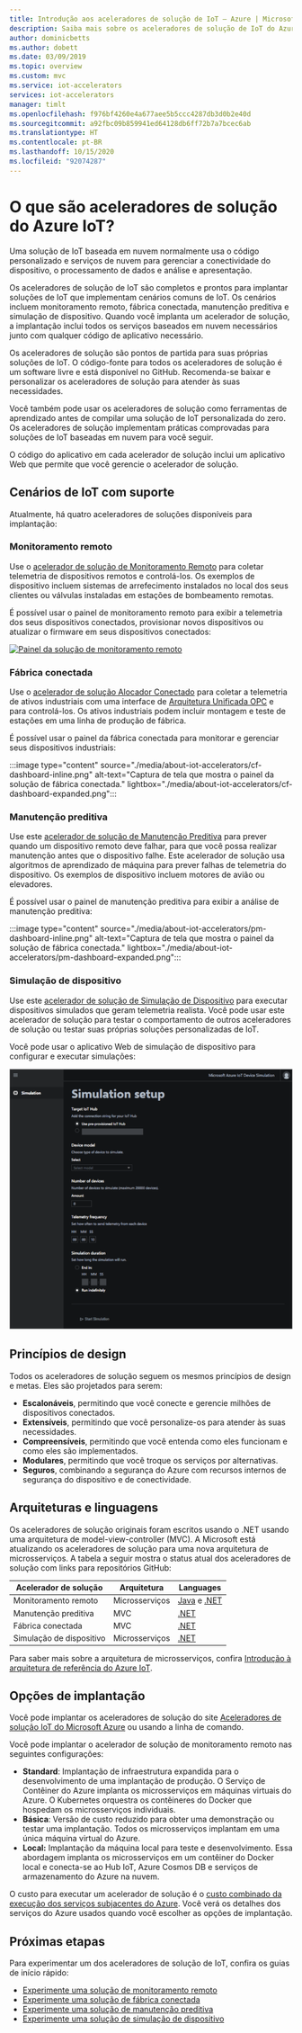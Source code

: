 ```yaml
---
title: Introdução aos aceleradores de solução de IoT – Azure | Microsoft Docs
description: Saiba mais sobre os aceleradores de solução de IoT do Azure. Os aceleradores de solução de IoT são soluções de IoT completas, de ponta a ponta e prontas para implantação.
author: dominicbetts
ms.author: dobett
ms.date: 03/09/2019
ms.topic: overview
ms.custom: mvc
ms.service: iot-accelerators
services: iot-accelerators
manager: timlt
ms.openlocfilehash: f976bf4260e4a677aee5b5ccc4287db3d0b2e40d
ms.sourcegitcommit: a92fbc09b859941ed64128db6ff72b7a7bcec6ab
ms.translationtype: HT
ms.contentlocale: pt-BR
ms.lasthandoff: 10/15/2020
ms.locfileid: "92074287"
---
```

# <a name="what-are-azure-iot-solution-accelerators"></a>O que são aceleradores de solução do Azure IoT?

Uma solução de IoT baseada em nuvem normalmente usa o código personalizado e serviços de nuvem para gerenciar a conectividade do dispositivo, o processamento de dados e análise e apresentação.

Os aceleradores de solução de IoT são completos e prontos para implantar soluções de IoT que implementam cenários comuns de IoT. Os cenários incluem monitoramento remoto, fábrica conectada, manutenção preditiva e simulação de dispositivo. Quando você implanta um acelerador de solução, a implantação inclui todos os serviços baseados em nuvem necessários junto com qualquer código de aplicativo necessário.

Os aceleradores de solução são pontos de partida para suas próprias soluções de IoT. O código-fonte para todos os aceleradores de solução é um software livre e está disponível no GitHub. Recomenda-se baixar e personalizar os aceleradores de solução para atender às suas necessidades.

Você também pode usar os aceleradores de solução como ferramentas de aprendizado antes de compilar uma solução de IoT personalizada do zero. Os aceleradores de solução implementam práticas comprovadas para soluções de IoT baseadas em nuvem para você seguir.

O código do aplicativo em cada acelerador de solução inclui um aplicativo Web que permite que você gerencie o acelerador de solução.

## <a name="supported-iot-scenarios"></a>Cenários de IoT com suporte

Atualmente, há quatro aceleradores de soluções disponíveis para implantação:

### <a name="remote-monitoring"></a>Monitoramento remoto

Use o [acelerador de solução de Monitoramento Remoto](iot-accelerators-remote-monitoring-sample-walkthrough.md) para coletar telemetria de dispositivos remotos e controlá-los. Os exemplos de dispositivo incluem sistemas de arrefecimento instalados no local dos seus clientes ou válvulas instaladas em estações de bombeamento remotas.

É possível usar o painel de monitoramento remoto para exibir a telemetria dos seus dispositivos conectados, provisionar novos dispositivos ou atualizar o firmware em seus dispositivos conectados:

[![Painel da solução de monitoramento remoto](./media/about-iot-accelerators/rm-dashboard-inline.png)](./media/about-iot-accelerators/rm-dashboard-expanded.png#lightbox)

### <a name="connected-factory"></a>Fábrica conectada

Use o [acelerador de solução Alocador Conectado](iot-accelerators-connected-factory-features.md) para coletar a telemetria de ativos industriais com uma interface de [Arquitetura Unificada OPC](https://opcfoundation.org/about/opc-technologies/opc-ua/) e para controlá-los. Os ativos industriais podem incluir montagem e teste de estações em uma linha de produção de fábrica.

É possível usar o painel da fábrica conectada para monitorar e gerenciar seus dispositivos industriais:

:::image type="content" source="./media/about-iot-accelerators/cf-dashboard-inline.png" alt-text="Captura de tela que mostra o painel da solução de fábrica conectada." lightbox="./media/about-iot-accelerators/cf-dashboard-expanded.png":::

### <a name="predictive-maintenance"></a>Manutenção preditiva

Use este [acelerador de solução de Manutenção Preditiva](iot-accelerators-predictive-walkthrough.md) para prever quando um dispositivo remoto deve falhar, para que você possa realizar manutenção antes que o dispositivo falhe. Este acelerador de solução usa algoritmos de aprendizado de máquina para prever falhas de telemetria do dispositivo. Os exemplos de dispositivo incluem motores de avião ou elevadores.

É possível usar o painel de manutenção preditiva para exibir a análise de manutenção preditiva:

:::image type="content" source="./media/about-iot-accelerators/pm-dashboard-inline.png" alt-text="Captura de tela que mostra o painel da solução de fábrica conectada." lightbox="./media/about-iot-accelerators/pm-dashboard-expanded.png":::

### <a name="device-simulation"></a>Simulação de dispositivo

Use este [acelerador de solução de Simulação de Dispositivo](iot-accelerators-device-simulation-overview.md) para executar dispositivos simulados que geram telemetria realista. Você pode usar este acelerador de solução para testar o comportamento de outros aceleradores de solução ou testar suas próprias soluções personalizadas de IoT.

Você pode usar o aplicativo Web de simulação de dispositivo para configurar e executar simulações:

[![Painel da solução de fábrica conectada](./media/about-iot-accelerators/ds-dashboard-inline.png)](./media/about-iot-accelerators/ds-dashboard-expanded.png#lightbox)

## <a name="design-principles"></a>Princípios de design

Todos os aceleradores de solução seguem os mesmos princípios de design e metas. Eles são projetados para serem:

* **Escalonáveis**, permitindo que você conecte e gerencie milhões de dispositivos conectados.
* **Extensíveis**, permitindo que você personalize-os para atender às suas necessidades.
* **Compreensíveis**, permitindo que você entenda como eles funcionam e como eles são implementados.
* **Modulares**, permitindo que você troque os serviços por alternativas.
* **Seguros**, combinando a segurança do Azure com recursos internos de segurança do dispositivo e de conectividade.

## <a name="architectures-and-languages"></a>Arquiteturas e linguagens

Os aceleradores de solução originais foram escritos usando o .NET usando uma arquitetura de model-view-controller (MVC). A Microsoft está atualizando os aceleradores de solução para uma nova arquitetura de microsserviços. A tabela a seguir mostra o status atual dos aceleradores de solução com links para repositórios GitHub:

| Acelerador de solução   | Arquitetura  | Languages     |
| ---------------------- | ------------- | ------------- |
| Monitoramento remoto      | Microsserviços | [Java](https://github.com/Azure/azure-iot-pcs-remote-monitoring-java) e [.NET](https://github.com/Azure/azure-iot-pcs-remote-monitoring-dotnet) |
| Manutenção preditiva | MVC           | [.NET](https://github.com/Azure/azure-iot-predictive-maintenance)          |
| Fábrica conectada      | MVC           | [.NET](https://github.com/Azure/azure-iot-connected-factory)          |
| Simulação de dispositivo      | Microsserviços | [.NET](https://github.com/Azure/device-simulation-dotnet)          |

Para saber mais sobre a arquitetura de microsserviços, confira [Introdução à arquitetura de referência do Azure IoT](/azure/architecture/reference-architectures/iot/).

## <a name="deployment-options"></a>Opções de implantação

Você pode implantar os aceleradores de solução do site [Aceleradores de solução IoT do Microsoft Azure](https://www.azureiotsolutions.com/Accelerators#) ou usando a linha de comando.

Você pode implantar o acelerador de solução de monitoramento remoto nas seguintes configurações:

* **Standard**: Implantação de infraestrutura expandida para o desenvolvimento de uma implantação de produção. O Serviço de Contêiner do Azure implanta os microsserviços em máquinas virtuais do Azure. O Kubernetes orquestra os contêineres do Docker que hospedam os microsserviços individuais.
* **Básica**: Versão de custo reduzido para obter uma demonstração ou testar uma implantação. Todos os microsserviços implantam em uma única máquina virtual do Azure.
* **Local:** Implantação da máquina local para teste e desenvolvimento. Essa abordagem implanta os microsserviços em um contêiner do Docker local e conecta-se ao Hub IoT, Azure Cosmos DB e serviços de armazenamento do Azure na nuvem.

O custo para executar um acelerador de solução é o [custo combinado da execução dos serviços subjacentes do Azure](https://azure.microsoft.com/pricing). Você verá os detalhes dos serviços do Azure usados quando você escolher as opções de implantação.

## <a name="next-steps"></a>Próximas etapas

Para experimentar um dos aceleradores de solução de IoT, confira os guias de início rápido:

* [Experimente uma solução de monitoramento remoto](quickstart-remote-monitoring-deploy.md)
* [Experimente uma solução de fábrica conectada](quickstart-connected-factory-deploy.md)
* [Experimente uma solução de manutenção preditiva](quickstart-predictive-maintenance-deploy.md)
* [Experimente uma solução de simulação de dispositivo](quickstart-device-simulation-deploy.md)